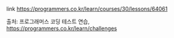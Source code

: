 link https://programmers.co.kr/learn/courses/30/lessons/64061

출처: 프로그래머스 코딩 테스트 연습, https://programmers.co.kr/learn/challenges

